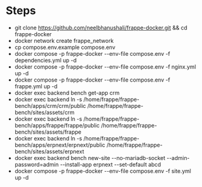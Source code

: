 # Steps
- git clone https://github.com/neelbhanushali/frappe-docker.git && cd frappe-docker
- docker network create frappe_network
- cp compose.env.example compose.env
- docker compose -p frappe-docker --env-file compose.env -f dependencies.yml up -d
- docker compose -p frappe-docker --env-file compose.env -f nginx.yml up -d
- docker compose -p frappe-docker --env-file compose.env -f frappe.yml up -d
- docker exec backend bench get-app crm
- docker exec backend ln -s /home/frappe/frappe-bench/apps/crm/crm/public /home/frappe/frappe-bench/sites/assets/crm
- docker exec backend ln -s /home/frappe/frappe-bench/apps/frappe/frappe/public /home/frappe/frappe-bench/sites/assets/frappe
- docker exec backend ln -s /home/frappe/frappe-bench/apps/erpnext/erpnext/public /home/frappe/frappe-bench/sites/assets/erpnext
- docker exec backend bench new-site --no-mariadb-socket --admin-password=admin --install-app erpnext --set-default abcd
- docker compose -p frappe-docker --env-file compose.env -f site.yml up -d
